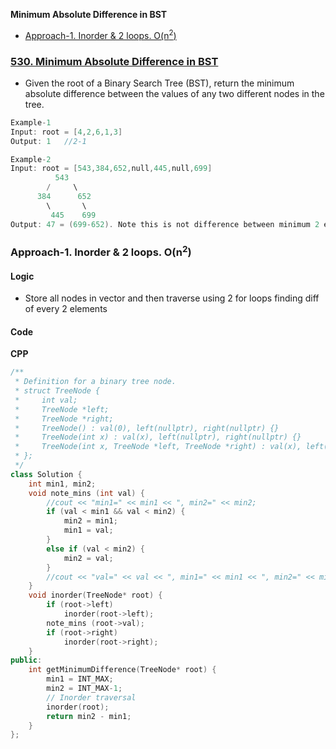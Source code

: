 **Minimum Absolute Difference in BST**
- [Approach-1. Inorder & 2 loops. O(n<sup>2</sup>)](#a1)


### [530. Minimum Absolute Difference in BST](https://leetcode.com/problems/minimum-absolute-difference-in-bst/description/)
- Given the root of a Binary Search Tree (BST), return the minimum absolute difference between the values of any two different nodes in the tree.
```c
Example-1
Input: root = [4,2,6,1,3]
Output: 1   //2-1

Example-2
Input: root = [543,384,652,null,445,null,699]
          543
        /     \
      384      652
        \       \
         445    699
Output: 47 = (699-652). Note this is not difference between minimum 2 elements
```

<a name=a1></a>
### Approach-1. Inorder & 2 loops. O(n<sup>2</sup>)
#### Logic
- Store all nodes in vector and then traverse using 2 for loops finding diff of every 2 elements
#### Code
**CPP**
```cpp
/**
 * Definition for a binary tree node.
 * struct TreeNode {
 *     int val;
 *     TreeNode *left;
 *     TreeNode *right;
 *     TreeNode() : val(0), left(nullptr), right(nullptr) {}
 *     TreeNode(int x) : val(x), left(nullptr), right(nullptr) {}
 *     TreeNode(int x, TreeNode *left, TreeNode *right) : val(x), left(left), right(right) {}
 * };
 */
class Solution {
    int min1, min2;
    void note_mins (int val) {
        //cout << "min1=" << min1 << ", min2=" << min2;
        if (val < min1 && val < min2) {
            min2 = min1;
            min1 = val;
        }
        else if (val < min2) {
            min2 = val;
        }
        //cout << "val=" << val << ", min1=" << min1 << ", min2=" << min2 <<"\n";
    }
    void inorder(TreeNode* root) {
        if (root->left)
            inorder(root->left);
        note_mins (root->val);
        if (root->right)
            inorder(root->right);
    }
public:
    int getMinimumDifference(TreeNode* root) {
        min1 = INT_MAX;
        min2 = INT_MAX-1;
        // Inorder traversal
        inorder(root);
        return min2 - min1;
    }
};
```
